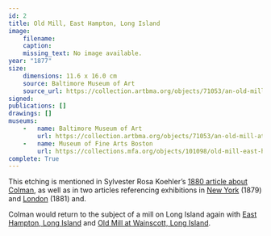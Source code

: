 ```yaml
---
id: 2
title: Old Mill, East Hampton, Long Island
image:
    filename: 
    caption: 
    missing_text: No image available.
year: "1877"
size:
    dimensions: 11.6 x 16.0 cm
    source: Baltimore Museum of Art
    source_url: https://collection.artbma.org/objects/71053/an-old-mill-at-east-hampton-li
signed: 
publications: []
drawings: []
museums: 
    -   name: Baltimore Museum of Art
        url: https://collection.artbma.org/objects/71053/an-old-mill-at-east-hampton-li
    -   name: Museum of Fine Arts Boston
        url: https://collections.mfa.org/objects/101098/old-mill-east-hampton-li
complete: True
---
```

This etching is mentioned in Sylvester Rosa Koehler’s [1880 article about Colman](https://www.jstor.org/stable/20559686), as well as in two articles referencing exhibitions in [New York](https://www.loc.gov/resource/sn83030313/1879-12-08/ed-1/?sp=6&q=%22samuel+colman%22&r=0.392,0.724,0.316,0.2,0) (1879) and [London](https://www.google.com/books/edition/The_Art_Journal/gxQYV1SDwvMC?gbpv=1) (1881) and.

Colman would return to the subject of a mill on Long Island again with [East Hampton, Long Island](#31) and [Old Mill at Wainscott, Long Island](#19).